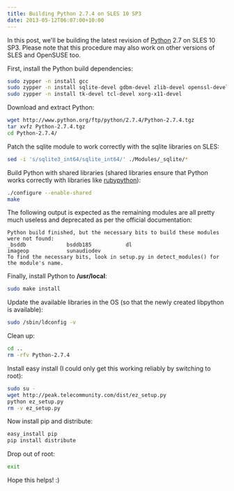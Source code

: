 ```yaml
---
title: Building Python 2.7.4 on SLES 10 SP3
date: 2013-05-12T06:07:00+10:00
---
```


In this post, we'll be building the latest revision of
[Python](http://www.python.org/) 2.7 on SLES 10 SP3.  Please note that this
procedure may also work on other versions of SLES and OpenSUSE too.

First, install the Python build dependencies:

``` bash
sudo zypper -n install gcc
sudo zypper -n install sqlite-devel gdbm-devel zlib-devel openssl-devel ncurses-devel readline-devel
sudo zypper -n install tk-devel tcl-devel xorg-x11-devel
```

Download and extract Python:

``` bash
wget http://www.python.org/ftp/python/2.7.4/Python-2.7.4.tgz
tar xvfz Python-2.7.4.tgz
cd Python-2.7.4/
```

Patch the sqlite module to work correctly with the sqlite libraries on SLES:

``` bash
sed -i 's/sqlite3_int64/sqlite_int64/' ./Modules/_sqlite/*
```

Build Python with shared libraries (shared libraries ensure that Python works
correctly with libraries like [rubypython](http://rubypython.rubyforge.org/)):

``` bash
./configure --enable-shared
make
```

The following output is expected as the remaining modules are all pretty much
useless and deprecated as per the official documentation:

```
Python build finished, but the necessary bits to build these modules were not found:
_bsddb             bsddb185           dl
imageop            sunaudiodev
To find the necessary bits, look in setup.py in detect_modules() for the module's name.
```

Finally, install Python to **/usr/local**:

``` bash
sudo make install
```

Update the available libraries in the OS (so that the newly created libpython
is available):

``` bash
sudo /sbin/ldconfig -v
```

Clean up:

``` bash
cd ..
rm -rfv Python-2.7.4
```

Install easy install (I could only get this working reliably by switching to
root):

``` bash
sudo su -
wget http://peak.telecommunity.com/dist/ez_setup.py
python ez_setup.py
rm -v ez_setup.py
```

Now install pip and distribute:

``` bash
easy_install pip
pip install distribute
```

Drop out of root:

``` bash
exit
```

Hope this helps! :)
